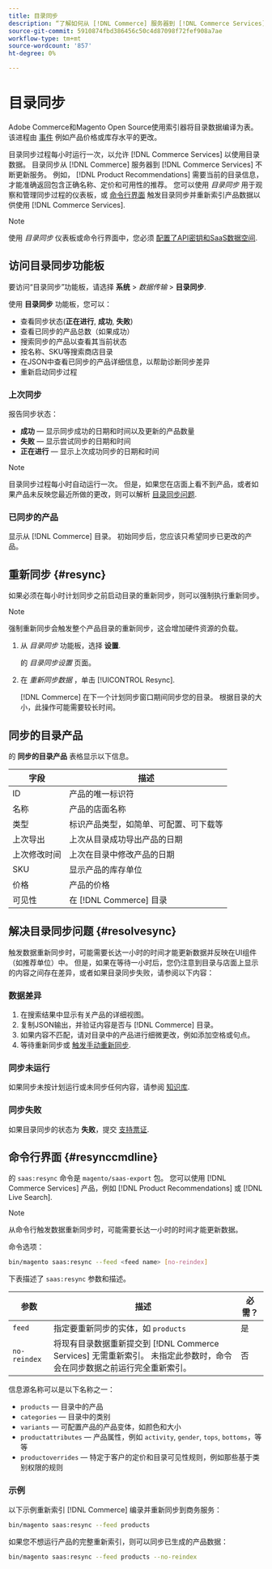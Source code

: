 ```yaml
---
title: 目录同步
description: “了解如何从 [!DNL Commerce] 服务器到 [!DNL Commerce Services] 不断更新服务。”
source-git-commit: 5910874fbd386456c50c4d87098f72fef908a7ae
workflow-type: tm+mt
source-wordcount: '857'
ht-degree: 0%

---
```


# 目录同步

Adobe Commerce和Magento Open Source使用索引器将目录数据编译为表。 该进程由 [事件](https://docs.magento.com/user-guide/system/index-management-events.html) 例如产品价格或库存水平的更改。

目录同步过程每小时运行一次，以允许 [!DNL Commerce Services] 以使用目录数据。 目录同步从 [!DNL Commerce] 服务器到 [!DNL Commerce Services] 不断更新服务。 例如， [!DNL Product Recommendations] 需要当前的目录信息，才能准确返回包含正确名称、定价和可用性的推荐。 您可以使用 _目录同步_ 用于观察和管理同步过程的仪表板，或 [命令行界面](#resynccmdline) 触发目录同步并重新索引产品数据以供使用 [!DNL Commerce Services].

>[!NOTE]
>
> 使用 _目录同步_ 仪表板或命令行界面中，您必须 [配置了API密钥和SaaS数据空间](saas.md).

## 访问目录同步功能板

要访问“目录同步”功能板，请选择 **系统** > _数据传输_ > **目录同步**.

使用 **目录同步** 功能板，您可以：

- 查看同步状态(**正在进行**, **成功**, **失败**)
- 查看已同步的产品总数（如果成功）
- 搜索同步的产品以查看其当前状态
- 按名称、SKU等搜索商店目录
- 在JSON中查看已同步的产品详细信息，以帮助诊断同步差异
- 重新启动同步过程

### 上次同步

报告同步状态：

- **成功**  — 显示同步成功的日期和时间以及更新的产品数量
- **失败**  — 显示尝试同步的日期和时间
- **正在进行**  — 显示上次成功同步的日期和时间

>[!NOTE]
>
> 目录同步过程每小时自动运行一次。 但是，如果您在店面上看不到产品，或者如果产品未反映您最近所做的更改，则可以解析 [目录同步问题](#resolvesync).

### 已同步的产品

显示从 [!DNL Commerce] 目录。 初始同步后，您应该只希望同步已更改的产品。

## 重新同步 {#resync}

如果必须在每小时计划同步之前启动目录的重新同步，则可以强制执行重新同步。

>[!NOTE]
>
> 强制重新同步会触发整个产品目录的重新同步，这会增加硬件资源的负载。

1. 从 _目录同步_ 功能板，选择 **设置**.

   的 _目录同步设置_ 页面。

1. 在 _重新同步数据_ ，单击 [!UICONTROL Resync].

   [!DNL Commerce] 在下一个计划同步窗口期间同步您的目录。 根据目录的大小，此操作可能需要较长时间。

## 同步的目录产品

的 **同步的目录产品** 表格显示以下信息。

| 字段 | 描述 |
|---|---|
| ID | 产品的唯一标识符 |
| 名称 | 产品的店面名称 |
| 类型 | 标识产品类型，如简单、可配置、可下载等 |
| 上次导出 | 上次从目录成功导出产品的日期 |
| 上次修改时间 | 上次在目录中修改产品的日期 |
| SKU | 显示产品的库存单位 |
| 价格 | 产品的价格 |
| 可见性 | 在 [!DNL Commerce] 目录 |

## 解决目录同步问题 {#resolvesync}

触发数据重新同步时，可能需要长达一小时的时间才能更新数据并反映在UI组件（如推荐单位）中。 但是，如果在等待一小时后，您仍注意到目录与店面上显示的内容之间存在差异，或者如果目录同步失败，请参阅以下内容：

### 数据差异

1. 在搜索结果中显示有关产品的详细视图。
1. 复制JSON输出，并验证内容是否与 [!DNL Commerce] 目录。
1. 如果内容不匹配，请对目录中的产品进行细微更改，例如添加空格或句点。
1. 等待重新同步或 [触发手动重新同步](#resync).

### 同步未运行

如果同步未按计划运行或未同步任何内容，请参阅 [知识库](https://support.magento.com/hc/en-us/articles/360042224851).

### 同步失败

如果目录同步的状态为 **失败**，提交 [支持票证](https://support.magento.com/hc/en-us/articles/360019088251).

## 命令行界面 {#resynccmdline}

的 `saas:resync` 命令是 `magento/saas-export` 包。 您可以使用 [!DNL Commerce Services] 产品，例如 [!DNL Product Recommendations] 或 [!DNL Live Search].

>[!NOTE]
>
> 从命令行触发数据重新同步时，可能需要长达一小时的时间才能更新数据。

命令选项：

```bash
bin/magento saas:resync --feed <feed name> [no-reindex]
```

下表描述了 `saas:resync` 参数和描述。

| 参数 | 描述 | 必需？ |
|---| ---| ---|
| `feed` | 指定要重新同步的实体，如 `products` | 是 |
| `no-reindex` | 将现有目录数据重新提交到 [!DNL Commerce Services] 无需重新索引。 未指定此参数时，命令会在同步数据之前运行完全重新索引。 | 否 |

信息源名称可以是以下名称之一：

- `products` — 目录中的产品
- `categories` — 目录中的类别
- `variants` — 可配置产品的产品变体，如颜色和大小
- `productattributes` — 产品属性，例如 `activity`, `gender`, `tops`, `bottoms`，等等
- `productoverrides` — 特定于客户的定价和目录可见性规则，例如那些基于类别权限的规则

### 示例

以下示例重新索引 [!DNL Commerce] 编录并重新同步到商务服务：

```bash
bin/magento saas:resync --feed products
```

如果您不想运行产品的完整重新索引，则可以同步已生成的产品数据：

```bash
bin/magento saas:resync --feed products --no-reindex
```
